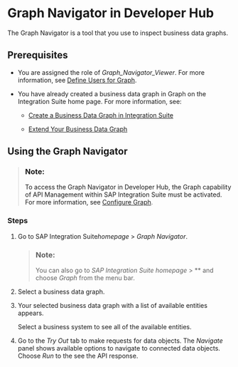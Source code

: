 <!-- loio8e75d3178a684912a4b28d3b9593539c -->

# Graph Navigator in Developer Hub

The Graph Navigator is a tool that you use to inspect business data graphs.



<a name="loio8e75d3178a684912a4b28d3b9593539c__section_npq_fxr_xvb"/>

## Prerequisites

-   You are assigned the role of *Graph\_Navigator\_Viewer*. For more information, see [Define Users for Graph](initial-setup-12ad448.md#loio12ad448225ac47049982d9faab7978a3__section_DefineUsers).

-   You have already created a business data graph in Graph on the Integration Suite home page. For more information, see:

    -   [Create a Business Data Graph in Integration Suite](create-a-business-data-graph-in-integration-suite-42daf3b.md)

    -   [Extend Your Business Data Graph](extend-your-business-data-graph-bb4f072.md)





<a name="loio8e75d3178a684912a4b28d3b9593539c__section_sy2_1l5_vvb"/>

## Using the Graph Navigator

> ### Note:  
> To access the Graph Navigator in Developer Hub, the Graph capability of API Management within SAP Integration Suite must be activated. For more information, see [Configure Graph](initial-setup-12ad448.md#loio12ad448225ac47049982d9faab7978a3__section_AddGraph_APIM).



### Steps

1.  Go to SAP Integration Suite*homepage* \> *Graph Navigator*.

    > ### Note:  
    > You can also go to *SAP Integration Suite homepage* \> ** and choose *Graph* from the menu bar.

2.  Select a business data graph.

3.  Your selected business data graph with a list of available entities appears.

    Select a business system to see all of the available entities.

4.  Go to the *Try Out* tab to make requests for data objects. The *Navigate* panel shows available options to navigate to connected data objects. Choose *Run* to the see the API response.


